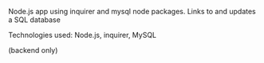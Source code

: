 Node.js app using inquirer and mysql node packages. Links to and updates a SQL database

Technologies used: Node.js, inquirer, MySQL

(backend only)
